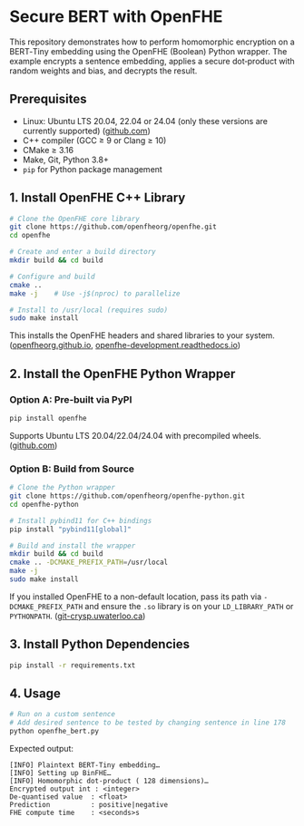 # Secure BERT with OpenFHE

This repository demonstrates how to perform homomorphic encryption on a BERT‑Tiny embedding using the OpenFHE (Boolean) Python wrapper. The example encrypts a sentence embedding, applies a secure dot‑product with random weights and bias, and decrypts the result.

## Prerequisites

- Linux: Ubuntu LTS 20.04, 22.04 or 24.04 (only these versions are currently supported) ([github.com](https://github.com/openfheorg/openfhe-python?utm_source=chatgpt.com))
- C++ compiler (GCC ≥ 9 or Clang ≥ 10)
- CMake ≥ 3.16
- Make, Git, Python 3.8+
- `pip` for Python package management

## 1. Install OpenFHE C++ Library

```bash
# Clone the OpenFHE core library
git clone https://github.com/openfheorg/openfhe.git
cd openfhe

# Create and enter a build directory
mkdir build && cd build

# Configure and build
cmake ..
make -j    # Use -j$(nproc) to parallelize

# Install to /usr/local (requires sudo)
sudo make install
```
This installs the OpenFHE headers and shared libraries to your system. ([openfheorg.github.io](https://openfheorg.github.io/openfhe-python/html/index.html?utm_source=chatgpt.com), [openfhe-development.readthedocs.io](https://openfhe-development.readthedocs.io/en/latest/sphinx_rsts/intro/installation/installation.html?utm_source=chatgpt.com))

## 2. Install the OpenFHE Python Wrapper

### Option A: Pre‑built via PyPI

```bash
pip install openfhe
```
Supports Ubuntu LTS 20.04/22.04/24.04 with precompiled wheels. ([github.com](https://github.com/openfheorg/openfhe-python?utm_source=chatgpt.com))

### Option B: Build from Source

```bash
# Clone the Python wrapper
git clone https://github.com/openfheorg/openfhe-python.git
cd openfhe-python

# Install pybind11 for C++ bindings
pip install "pybind11[global]"

# Build and install the wrapper
mkdir build && cd build
cmake .. -DCMAKE_PREFIX_PATH=/usr/local
make -j
sudo make install
```
If you installed OpenFHE to a non-default location, pass its path via `-DCMAKE_PREFIX_PATH` and ensure the `.so` library is on your `LD_LIBRARY_PATH` or `PYTHONPATH`. ([git-crysp.uwaterloo.ca](https://git-crysp.uwaterloo.ca/iang/openfhe-python-fork?utm_source=chatgpt.com))

## 3. Install Python Dependencies

```bash
pip install -r requirements.txt
```

## 4. Usage

```bash
# Run on a custom sentence
# Add desired sentence to be tested by changing sentence in line 178
python openfhe_bert.py
```

Expected output:
```
[INFO] Plaintext BERT‑Tiny embedding…
[INFO] Setting up BinFHE…
[INFO] Homomorphic dot‑product ( 128 dimensions)…
Encrypted output int : <integer>
De‑quantised value  : <float>
Prediction          : positive|negative
FHE compute time    : <seconds>s
```




